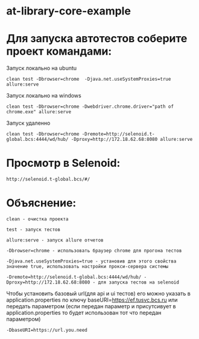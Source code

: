 # at-library-core-example

Для запуска автотестов соберите проект командами:
=========================
Запуск локально на ubuntu
```mvn
clean test -Dbrowser=chrome  -Djava.net.useSystemProxies=true allure:serve
```

Запуск локально на windows
```mvn
clean test -Dbrowser=chrome -Dwebdriver.chrome.driver="path of chrome.exe" allure:serve
```

Запуск удаленно
```mvn
clean test -Dbrowser=chrome -Dremote=http://selenoid.t-global.bcs:4444/wd/hub/ -Dproxy=http://172.18.62.68:8080 allure:serve
```
Просмотр в Selenoid:
=========================
```url
http://selenoid.t-global.bcs/#/
```

Объяснение:
=========================

```mvn
clean - очистка проекта
```

```mvn
test - запуск тестов
```

```mvn
allure:serve - запуск allure отчетов
```

```mvn
-Dbrowser=chrome - использовать браузер chrome для прогона тестов
```

```mvn
-Djava.net.useSystemProxies=true - установив для этого свойства значение true, использовать настройки прокси-сервера системы
```
```mvn
-Dremote=http://selenoid.t-global.bcs:4444/wd/hub/ -Dproxy=http://172.18.62.68:8080 - для запуска тестов на selenoid
```
Чтобы установить базовый url(для api и ui тестов) его можно указать в application.properties по ключу baseURI=https://ef.tusvc.bcs.ru
или передать параметром (если передан параметр и присутсивует в application.properties то будет использован тот что передан параметром)

```mvn
-DbaseURI=https://url.you.need
```
